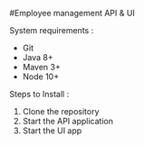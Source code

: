 #Employee management API & UI

System requirements : 

 - Git
 - Java 8+
 - Maven 3+
 - Node 10+

Steps to Install : 

 1) Clone the repository
 2) Start the API application
 3) Start the UI app
 
